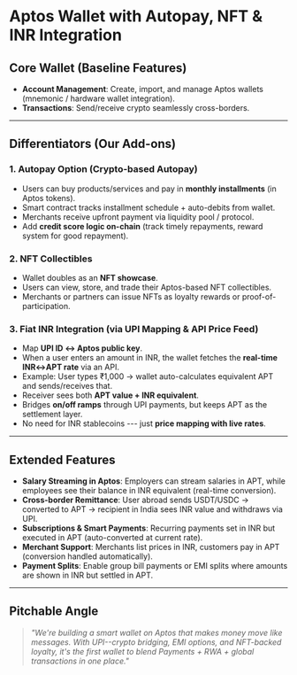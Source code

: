# Aptos Wallet with Autopay, NFT & INR Integration

## Core Wallet (Baseline Features)

-   **Account Management**: Create, import, and manage Aptos wallets
    (mnemonic / hardware wallet integration).
-   **Transactions**: Send/receive crypto seamlessly cross-borders.

------------------------------------------------------------------------

## Differentiators (Our Add-ons)

### 1. **Autopay Option (Crypto-based Autopay)**

-   Users can buy products/services and pay in **monthly installments**
    (in Aptos tokens).
-   Smart contract tracks installment schedule + auto-debits from
    wallet.
-   Merchants receive upfront payment via liquidity pool / protocol.
-   Add **credit score logic on-chain** (track timely repayments, reward
    system for good repayment).

### 2. **NFT Collectibles**

-   Wallet doubles as an **NFT showcase**.
-   Users can view, store, and trade their Aptos-based NFT
    collectibles.
-   Merchants or partners can issue NFTs as loyalty rewards or
    proof-of-participation.

### 3. **Fiat INR Integration (via UPI Mapping & API Price Feed)**

-   Map **UPI ID ↔ Aptos public key**.
-   When a user enters an amount in INR, the wallet fetches the
    **real-time INR↔APT rate** via an API.
-   Example: User types ₹1,000 → wallet auto-calculates equivalent APT
    and sends/receives that.
-   Receiver sees both **APT value + INR equivalent**.
-   Bridges **on/off ramps** through UPI payments, but keeps APT as the
    settlement layer.
-   No need for INR stablecoins --- just **price mapping with live
    rates**.

------------------------------------------------------------------------

## Extended Features

-   **Salary Streaming in Aptos**: Employers can stream salaries in APT,
    while employees see their balance in INR equivalent (real-time
    conversion).
-   **Cross-border Remittance**: User abroad sends USDT/USDC → converted
    to APT → recipient in India sees INR value and withdraws via UPI.
-   **Subscriptions & Smart Payments**: Recurring payments set in INR
    but executed in APT (auto-converted at current rate).
-   **Merchant Support**: Merchants list prices in INR, customers pay in
    APT (conversion handled automatically).
-   **Payment Splits**: Enable group bill payments or EMI splits where
    amounts are shown in INR but settled in APT.

------------------------------------------------------------------------

## Pitchable Angle

> *"We're building a smart wallet on Aptos that makes money move like
> messages. With UPI--crypto bridging, EMI options, and NFT-backed
> loyalty, it's the first wallet to blend Payments + RWA + global transactions
> in one place."*